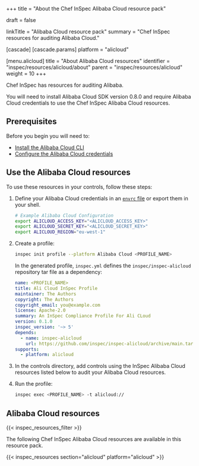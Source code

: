 +++
title = "About the Chef InSpec Alibaba Cloud resource pack"

draft = false

linkTitle = "Alibaba Cloud resource pack"
summary = "Chef InSpec resources for auditing Alibaba Cloud."

[cascade]
  [cascade.params]
    platform = "alicloud"

[menu.alicloud]
  title = "About Alibaba Cloud resources"
  identifier = "inspec/resources/alicloud/about"
  parent = "inspec/resources/alicloud"
  weight = 10
+++

Chef InSpec has resources for auditing Alibaba.

You will need to install Alibaba Cloud SDK version 0.8.0 and require Alibaba Cloud credentials to use the Chef InSpec Alibaba Cloud resources.

## Prerequisites

Before you begin you will need to:

- [Install the Alibaba Cloud CLI](https://www.alibabacloud.com/help/en/cli/installation-guide/)
- [Configure the Alibaba Cloud credentials](https://www.alibabacloud.com/help/en/cli/configure-credentials)

## Use the Alibaba Cloud resources

To use these resources in your controls, follow these steps:

1. Define your Alibaba Cloud credentials in an [`envrc` file](https://github.com/inspec/inspec-alicloud/blob/main/.envrc_example) or export them in your shell.

   ```bash
   # Example Alibaba Cloud Configuration
   export ALICLOUD_ACCESS_KEY="<ALICLOUD_ACCESS_KEY>"
   export ALICLOUD_SECRET_KEY="<ALICLOUD_SECRET_KEY>"
   export ALICLOUD_REGION="eu-west-1"
   ```

1. Create a profile:

    ```bash
    inspec init profile --platform Alibaba Cloud <PROFILE_NAME>
    ```

    In the generated profile, `inspec.yml` defines the `inspec/inspec-alicloud` repository tar file as a dependency:

    ```yaml
    name: <PROFILE_NAME>
    title: Ali Cloud InSpec Profile
    maintainer: The Authors
    copyright: The Authors
    copyright_email: you@example.com
    license: Apache-2.0
    summary: An InSpec Compliance Profile For Ali CLoud
    version: 0.1.0
    inspec_version: '~> 5'
    depends:
      - name: inspec-alicloud
        url: https://github.com/inspec/inspec-alicloud/archive/main.tar.gz
    supports:
      - platform: alicloud
    ```

1. In the controls directory, add controls using the InSpec Alibaba Cloud resources listed below to audit your Alibaba Cloud resources.

1. Run the profile:

    ```bash
    inspec exec <PROFILE_NAME> -t alicloud://
    ```

## Alibaba Cloud resources

{{< inspec_resources_filter >}}

The following Chef InSpec Alibaba Cloud resources are available in this resource pack.

{{< inspec_resources section="alicloud" platform="alicloud" >}}
